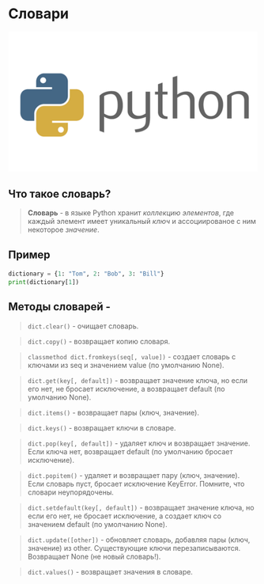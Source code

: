 # **Словари**

![Shit](python.png)

## Что такое словарь?

> **Словарь** - в языке Python хранит *коллекцию элементов*, где каждый элемент имеет уникальный *ключ* и ассоциированое с ним некоторое *значение*.

## Пример

~~~python
dictionary = {1: "Tom", 2: "Bob", 3: "Bill"}
print(dictionary[1])
~~~

## Методы словарей - 

> `dict.clear()` - очищает словарь.

> `dict.copy()` - возвращает копию словаря.

> `classmethod dict.fromkeys(seq[, value])` - создает словарь с ключами из seq и значением value (по умолчанию None).

> `dict.get(key[, default])` - возвращает значение ключа, но если его нет, не бросает исключение, а возвращает default (по умолчанию None).

> `dict.items()` - возвращает пары (ключ, значение).

> `dict.keys()` - возвращает ключи в словаре.

> `dict.pop(key[, default])` - удаляет ключ и возвращает значение. Если ключа нет, возвращает default (по умолчанию бросает исключение).

> `dict.popitem()` - удаляет и возвращает пару (ключ, значение). Если словарь пуст, бросает исключение KeyError. Помните, что словари неупорядочены.

> `dict.setdefault(key[, default])` - возвращает значение ключа, но если его нет, не бросает исключение, а создает ключ со значением default (по умолчанию None).

> `dict.update([other])` - обновляет словарь, добавляя пары (ключ, значение) из other. Существующие ключи перезаписываются. Возвращает None (не новый словарь!).

> `dict.values()` - возвращает значения в словаре.



